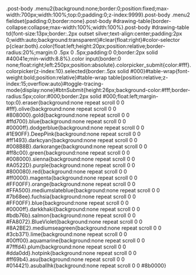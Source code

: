 .post-body .menu2{background:none;border:0;position:fixed;max-width:700px;width:100%;top:0;padding:0;z-index:9999}.post-body .menu2 fieldset{padding:0;border:none}.post-body #drawing-table{border-collapse:collapse;max-width:100%;width:100%}.post-body #drawing-table td{font-size:13px;border:.2px outset silver;text-align:center;padding:2px 0;width:auto;background:transparent}#clear{float:right}#color-selector p{clear:both}.color{float:left;height:20px;position:relative;border-radius:20%;margin:0 .5px 0 .5px;padding:0 0;border:2px solid #40041e;min-width:8.8%}.color input{border:0 none;float:right;left:250px;position:absolute}.colorpicker_submit{color:#fff}.colorpicker{z-index:10}.selected{border:.5px solid #000}#table-wrap{font-weight:bold;position:relative}#table-wrap table{position:relative;z-index:15;overflow:auto}#toggle-tracing-mode{display:none}#btnSubmit{height:26px;background-color:#fff;border-radius:5px;color:#000;border:2px solid #000;float:left;margin-top:0}.eraser{background:none repeat scroll 0 0 #fff}.olive{background:none repeat scroll 0 0 #808000}.gold{background:none repeat scroll 0 0 #ffd700}.blue{background:none repeat scroll 0 0 #0000ff}.dodgerblue{background:none repeat scroll 0 0 #1E90FF}.DeepPink{background:none repeat scroll 0 0 #ff1493}.darkcyan{background:none repeat scroll 0 0 #008B8B}.darkorange{background:none repeat scroll 0 0 #ff8c00}.green{background:none repeat scroll 0 0 #008000}.sienna{background:none repeat scroll 0 0 #A0522D}.purple{background:none repeat scroll 0 0 #800080}.red{background:none repeat scroll 0 0 #ff0000}.magenta{background:none repeat scroll 0 0 #FF00FF}.orange{background:none repeat scroll 0 0 #FFA500}.mediumslateblue{background:none repeat scroll 0 0 #7b68ee}.fuchsia{background:none repeat scroll 0 0 #FF00FF}.blue{background:none repeat scroll 0 0 #0000ff}.darkkhaki{background:none repeat scroll 0 0 #bdb76b}.salmon{background:none repeat scroll 0 0 #FA8072}.BlueViolet{background:none repeat scroll 0 0 #8A2BE2}.mediumseagreen{background:none repeat scroll 0 0 #3cb371}.lime{background:none repeat scroll 0 0 #00ff00}.aquamarine{background:none repeat scroll 0 0 #7fffd4}.plum{background:none repeat scroll 0 0 #dda0dd}.hotpink{background:none repeat scroll 0 0 #ff69b4}.asu{background:none repeat scroll 0 0 #014421}.asuballhk{background:none repeat scroll 0 0 #8b0000}
